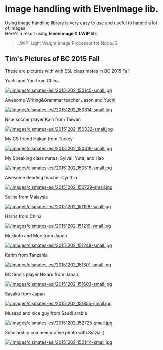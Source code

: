 # Image handling with ElvenImage lib.
Using image handling library is very easy to use and useful to handle a lot of images  
Here's a result using **ElvenImage** & **LWIP** lib.

> LWIP: Light Weight Image Processor for NodeJS

## Tim's Pictures of BC 2015 Fall
These are pictures with with ESL class mates in BC 2015 Fall

Yuchi and Yun from China

[![/images/clsmates-esl/20151202_150145-small.jpg](/images/clsmates-esl/20151202_150145-small.jpg)](/images/clsmates-esl/20151202_150145.jpg)

Awesome Writing&Grammar teacher Jason and Yuchi

[![/images/clsmates-esl/20151202_150314-small.jpg](/images/clsmates-esl/20151202_150314-small.jpg)](/images/clsmates-esl/20151202_150314.jpg)

Nice soccer player Kain from Taiwan

[![/images/clsmates-esl/20151202_150332-small.jpg](/images/clsmates-esl/20151202_150332-small.jpg)](/images/clsmates-esl/20151202_150332.jpg)

My CS friend Hakan from Turkey

[![/images/clsmates-esl/20151202_150419-small.jpg](/images/clsmates-esl/20151202_150419-small.jpg)](/images/clsmates-esl/20151202_150419.jpg)

My Speaking class mates, Sylvai, Yuta, and Hao

[![/images/clsmates-esl/20151202_150516-small.jpg](/images/clsmates-esl/20151202_150516-small.jpg)](/images/clsmates-esl/20151202_150516.jpg)

Awesome Reading teacher Cynthia

[![/images/clsmates-esl/20151202_150729-small.jpg](/images/clsmates-esl/20151202_150729-small.jpg)](/images/clsmates-esl/20151202_150729.jpg)

Selina from Malaysia

[![/images/clsmates-esl/20151202_151128-small.jpg](/images/clsmates-esl/20151202_151128-small.jpg)](/images/clsmates-esl/20151202_151128.jpg)

Harris from China

[![/images/clsmates-esl/20151202_151219-small.jpg](/images/clsmates-esl/20151202_151219-small.jpg)](/images/clsmates-esl/20151202_151219.jpg)

Mokkoto and Moe from Japan

[![/images/clsmates-esl/20151202_151249-small.jpg](/images/clsmates-esl/20151202_151249-small.jpg)](/images/clsmates-esl/20151202_151249.jpg)

Karim from Tanzania

[![/images/clsmates-esl/20151202_151301-small.jpg](/images/clsmates-esl/20151202_151301-small.jpg)](/images/clsmates-esl/20151202_151301.jpg)

BC tennis player Hikaru from Japan

[![/images/clsmates-esl/20151202_151603-small.jpg](/images/clsmates-esl/20151202_151603-small.jpg)](/images/clsmates-esl/20151202_151603.jpg)

Sayaka from Japan

[![/images/clsmates-esl/20151202_151855-small.jpg](/images/clsmates-esl/20151202_151855-small.jpg)](/images/clsmates-esl/20151202_151855.jpg)

Musaad and nice guy from Saudi arabia

[![/images/clsmates-esl/20151202_152725-small.jpg](/images/clsmates-esl/20151202_152725-small.jpg)](/images/clsmates-esl/20151202_152725.jpg)

Scholarship commemorative photo with Sylvia :)

[![/images/clsmates-esl/20151202_150144-small.jpg](/images/clsmates-esl/20151202_150144-small.jpg)](/images/clsmates-esl/20151202_150144.jpg)
